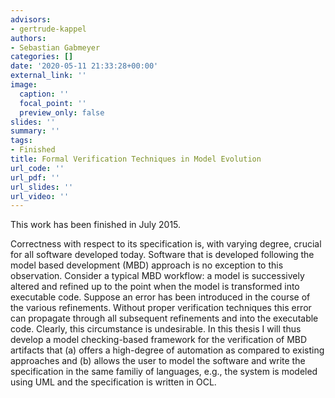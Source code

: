 ```yaml
---
advisors:
- gertrude-kappel
authors:
- Sebastian Gabmeyer
categories: []
date: '2020-05-11 21:33:28+00:00'
external_link: ''
image:
  caption: ''
  focal_point: ''
  preview_only: false
slides: ''
summary: ''
tags:
- Finished
title: Formal Verification Techniques in Model Evolution
url_code: ''
url_pdf: ''
url_slides: ''
url_video: ''
---
```


This work has been finished in July 2015.

Correctness with respect to its specification is, with varying degree, crucial for all software developed today. Software that is developed following the model based development (MBD) approach is no exception to this observation. Consider a typical MBD workflow: a model is successively altered and refined up to the point when the model is transformed into executable code. Suppose an error has been introduced in the course of the various refinements. Without proper verification techniques this error can propagate through all subsequent refinements and into the executable code. Clearly, this circumstance is undesirable. In this thesis I will thus develop a model checking-based framework for the verification of MBD artifacts that (a) offers a high-degree of automation as compared to existing approaches and (b) allows the user to model the software and write the specification in the same familiy of languages, e.g., the system is modeled using UML and the specification is written in OCL.

&nbsp;